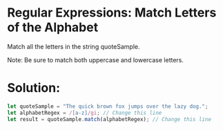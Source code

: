 # Regular Expressions: Match Letters of the Alphabet
Match all the letters in the string quoteSample.

Note: Be sure to match both uppercase and lowercase letters.
# Solution:
```javascript
let quoteSample = "The quick brown fox jumps over the lazy dog.";
let alphabetRegex = /[a-z]/gi; // Change this line
let result = quoteSample.match(alphabetRegex); // Change this line
```
